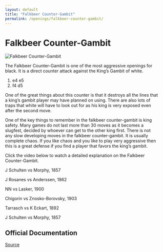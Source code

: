 ```yaml
---
layout: default
title: "Falkbeer Counter-Gambit"
permalink: /openings/falkbeer-counter-gambit/
---
```

# Falkbeer Counter-Gambit


![Falkbeer Counter-Gambit](/falkbeer-counter-gambit.jpg)


The Falkbeer Counter-Gambit is one of the most aggressive openings for black. It is a direct counter attack against the King’s Gambit of white.

1. e4 e5
2. f4 d5

One of the great things about this counter is that it destroys all the lines that a king’s gambit player may have planned on using. There are also lots of traps that white will have to look out for as his king is very exposed even after the second move.

One of the key things to remember in the falkbeer counter-gambit is king safety. Many games do not last more than 30 moves as it becomes a slugfest, decided by whoever can get to the other king first. There is not any slow developing moves in the falkbeer counter-gambit. It is usually complete chaos. If you like chaos and you like to play very aggressive then this is a great defense if you find a player that favors the king’s gambit.

Click the video below to watch a detailed explanation on the Falkbeer Counter-Gambit.






J Schulten vs Morphy, 1857

J Rosanes vs Anderssen, 1862

NN vs Lasker, 1900

Chigorin vs Znosko-Borovsky, 1903

Tarrasch vs K Eckart, 1892

J Schulten vs Morphy, 1857


## Official Documentation
[Source](https://www.thechesswebsite.com/falkbeer-counter-gambit/)

